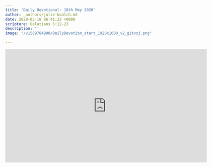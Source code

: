 ```yaml
---
title: 'Daily Devotional: 18th May 2020'
author: _authors/julie-boalch.md
date: 2020-05-18 06:41:22 +0000
scripture: Galatians 5:22-23
description: ''
image: "/v1589784998/DailyDevotion_start_1920x1080_v2_g1tvzj.png"

---
```

<iframe src="https://player.vimeo.com/video/419643288" width="640" height="360" frameborder="0" allow="autoplay; fullscreen" allowfullscreen></iframe>